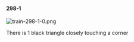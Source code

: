 #### 298-1
![train-298-1-0.png](https://github.com/lil-lab/nlvr/raw/master/nlvr/train/images/63/train-298-1-0.png "train-298-1-0.png")

There is 1  black triangle closely touching a corner